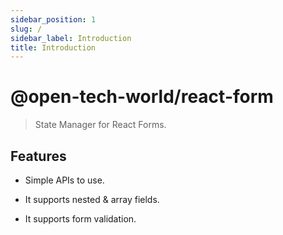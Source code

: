 ```yaml
---
sidebar_position: 1
slug: /
sidebar_label: Introduction
title: Introduction
---
```


# @open-tech-world/react-form

> State Manager for React Forms.

## Features

- Simple APIs to use.

- It supports nested & array fields.

- It supports form validation.
